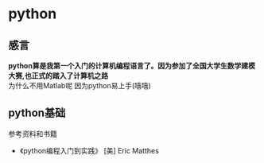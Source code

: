 # python 
## 感言
**python算是我第一个入门的计算机编程语言了。因为参加了全国大学生数学建模大赛,也正式的踏入了计算机之路** <br />
为什么不用Matlab呢
因为python易上手(嘻嘻)
## python基础
参考资料和书籍 
- 《python编程入门到实践》 [美] Eric Matthes
